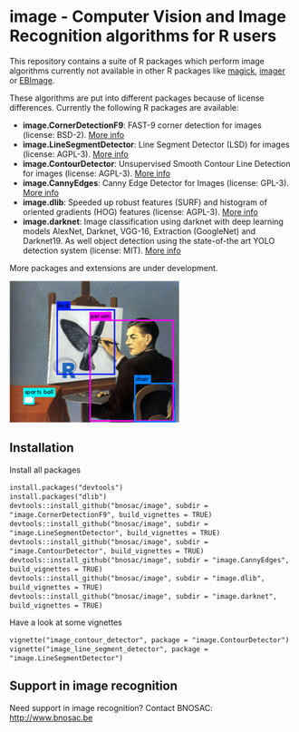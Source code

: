 # image -  Computer Vision and Image Recognition algorithms for R users 

This repository contains a suite of R packages which perform image algorithms currently not available in other R packages like [magick](https://CRAN.R-project.org/package=magick), [imager](https://CRAN.R-project.org/package=imageR) or [EBImage](https://bioconductor.org/packages/release/bioc/html/EBImage.html). 

These algorithms are put into different packages because of license differences. Currently the following R packages are available:

- **image.CornerDetectionF9**:  FAST-9 corner detection for images  (license: BSD-2). [More info](image.CornerDetectionF9)
- **image.LineSegmentDetector**: Line Segment Detector (LSD) for images (license: AGPL-3). [More info](image.LineSegmentDetector)
- **image.ContourDetector**:  Unsupervised Smooth Contour Line Detection for images (license: AGPL-3). [More info](image.ContourDetector)
- **image.CannyEdges**: Canny Edge Detector for Images (license: GPL-3). [More info](image.CannyEdges)
- **image.dlib**: Speeded up robust features (SURF) and histogram of oriented gradients (HOG) features (license: AGPL-3). [More info](image.dlib)
- **image.darknet**: Image classification using darknet with deep learning models AlexNet, Darknet, VGG-16, Extraction (GoogleNet) and Darknet19. As well object detection using the state-of-the art YOLO detection system (license: MIT). [More info](image.darknet)

More packages and extensions are under development.

![](logo-image.png)

## Installation

Install all packages

```
install.packages("devtools")
install.packages("dlib")
devtools::install_github("bnosac/image", subdir = "image.CornerDetectionF9", build_vignettes = TRUE)
devtools::install_github("bnosac/image", subdir = "image.LineSegmentDetector", build_vignettes = TRUE)
devtools::install_github("bnosac/image", subdir = "image.ContourDetector", build_vignettes = TRUE)
devtools::install_github("bnosac/image", subdir = "image.CannyEdges", build_vignettes = TRUE)
devtools::install_github("bnosac/image", subdir = "image.dlib", build_vignettes = TRUE)
devtools::install_github("bnosac/image", subdir = "image.darknet", build_vignettes = TRUE)
```

Have a look at some vignettes
```
vignette("image_contour_detector", package = "image.ContourDetector")
vignette("image_line_segment_detector", package = "image.LineSegmentDetector")
```


## Support in image recognition

Need support in image recognition?
Contact BNOSAC: http://www.bnosac.be

